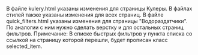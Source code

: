 В файле kulery.html указаны изменения для страницы Кулеры.
В файлах стилей также указаны изменения для всех страниц.
В файле quick_filters.html указаны изменения для страницы "Водораздатчики". По аналогии с ним нужно сделать верстку и для остальных страниц фильтров.
Примечание:
В списке быстрых фильтров у пункта списка со ссылкой на страницу которой перешли, будет прописан  класс selected_item.


